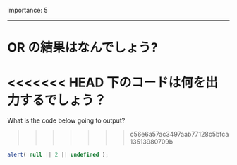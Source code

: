 importance: 5

---

# OR の結果はなんでしょう?

<<<<<<< HEAD
下のコードは何を出力するでしょう？
=======
What is the code below going to output?
>>>>>>> c56e6a57ac3497aab77128c5bfca13513980709b

```js
alert( null || 2 || undefined );
```
